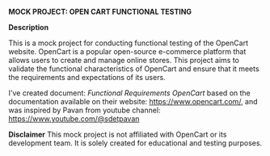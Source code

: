 **MOCK PROJECT: OPEN CART FUNCTIONAL TESTING**

**Description**

This is a mock project for conducting functional testing of the OpenCart website. OpenCart is a popular open-source e-commerce platform that allows users to create and manage online stores. This project aims to validate the functional characteristics of OpenCart and ensure that it meets the requirements and expectations of its users.

I've created document: _Functional Requirements OpenCart_ based on the documentation available on their website: https://www.opencart.com/, and was inspired by Pavan from youtube channel: https://www.youtube.com/@sdetpavan

**Disclaimer**
This mock project is not affiliated with OpenCart or its development team. It is solely created for educational and testing purposes.
